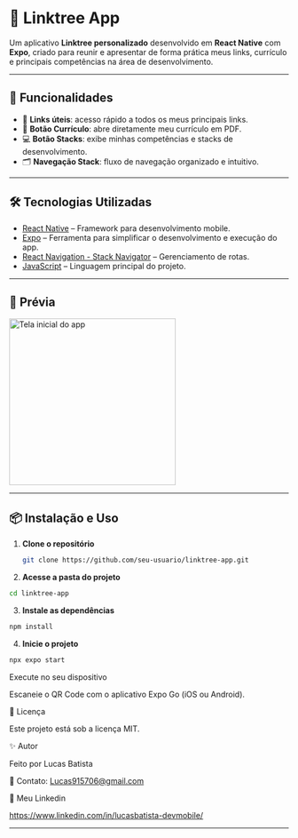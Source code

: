 # 📱 Linktree App

Um aplicativo **Linktree personalizado** desenvolvido em **React Native** com **Expo**, criado para reunir e apresentar de forma prática meus links, currículo e principais competências na área de desenvolvimento.

---

## 🚀 Funcionalidades

- 🔗 **Links úteis**: acesso rápido a todos os meus principais links.
- 📄 **Botão Currículo**: abre diretamente meu currículo em PDF.
- 💻 **Botão Stacks**: exibe minhas competências e stacks de desenvolvimento.
- 🗂 **Navegação Stack**: fluxo de navegação organizado e intuitivo.

---

## 🛠 Tecnologias Utilizadas

- [React Native](https://reactnative.dev/) – Framework para desenvolvimento mobile.
- [Expo](https://expo.dev/) – Ferramenta para simplificar o desenvolvimento e execução do app.
- [React Navigation - Stack Navigator](https://reactnavigation.org/docs/stack-navigator/) – Gerenciamento de rotas.
- [JavaScript](https://developer.mozilla.org/pt-BR/docs/Web/JavaScript) – Linguagem principal do projeto.

---

## 📸 Prévia

<img src="linktreeApp/assets/telaInicial.png" width="300" alt="Tela inicial do app"/>

---

## 📦 Instalação e Uso

1. **Clone o repositório**
   ```bash
   git clone https://github.com/seu-usuario/linktree-app.git


2. **Acesse a pasta do projeto**

```bash
cd linktree-app
```


3. **Instale as dependências**

```bash
npm install
```



4. **Inicie o projeto**
```bash
npx expo start
```


Execute no seu dispositivo

Escaneie o QR Code com o aplicativo Expo Go (iOS ou Android).

📄 Licença

Este projeto está sob a licença MIT.

✨ Autor

Feito por Lucas Batista

📧 Contato: Lucas915706@gmail.com

🔗 Meu Linkedin

https://www.linkedin.com/in/lucasbatista-devmobile/


---
